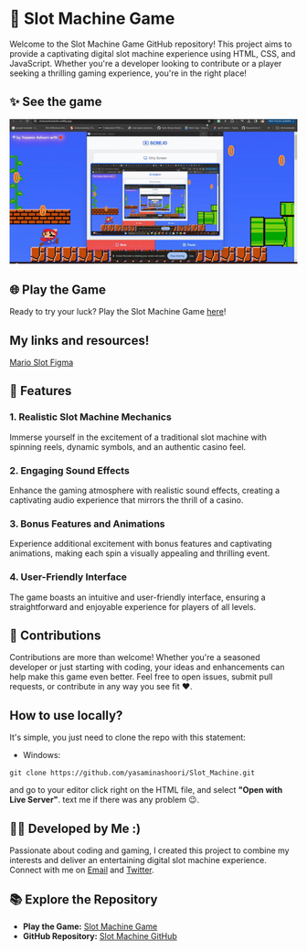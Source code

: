#  🎰 Slot Machine Game

Welcome to the Slot Machine Game GitHub repository! This project aims to provide a captivating digital slot machine experience using HTML, CSS, and JavaScript. Whether you're a developer looking to contribute or a player seeking a thrilling gaming experience, you're in the right place!

## ✨ See the game 
![Gameplay](https://github.com/yasaminashoori/Slot_Machine/blob/master/assets/images/GIFSlot.gif)

## 🌐 Play the Game
Ready to try your luck? Play the Slot Machine Game [here](https://slotmachinedotin.netlify.app/)!

## My links and resources!
<a href="https://www.figma.com/community/file/1291454031430475597">Mario Slot Figma</a>

## 🚀 Features

### 1. Realistic Slot Machine Mechanics
Immerse yourself in the excitement of a traditional slot machine with spinning reels, dynamic symbols, and an authentic casino feel.

### 2. Engaging Sound Effects
Enhance the gaming atmosphere with realistic sound effects, creating a captivating audio experience that mirrors the thrill of a casino.

### 3. Bonus Features and Animations
Experience additional excitement with bonus features and captivating animations, making each spin a visually appealing and thrilling event.

### 4. User-Friendly Interface
The game boasts an intuitive and user-friendly interface, ensuring a straightforward and enjoyable experience for players of all levels.

## 🔧 Contributions

Contributions are more than welcome! Whether you're a seasoned developer or just starting with coding, your ideas and enhancements can help make this game even better. Feel free to open issues, submit pull requests, or contribute in any way you see fit ❤️.

## How to use locally? 
It's simple, you just need to clone the repo with this statement: 

- Windows:
```
git clone https://github.com/yasaminashoori/Slot_Machine.git
```
and go to your editor click right on the HTML file, and select **"Open with Live Server"**.
text me if there was any problem 😉.

## 👩‍💻 Developed by Me :)

Passionate about coding and gaming, I created this project to combine my interests and deliver an entertaining digital slot machine experience. Connect with me on [Email](yasaminashoori12@gmail.com) and [Twitter](https://twitter.com/YasaminAshoori).

## 📚 Explore the Repository

- **Play the Game:** [Slot Machine Game](https://slotmachinedotin.netlify.app/)
- **GitHub Repository:** [Slot Machine GitHub](https://github.com/yourusername/slot-machine-game)
